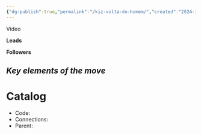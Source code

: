 ```yaml
---
{"dg-publish":true,"permalink":"/kiz-volta-do-homem/","created":"2024-11-28T14:57:32.364-05:00","updated":"2024-11-28T15:10:10.784-05:00"}
---
```



Video

**Leads**

**Followers**

*Key elements of the move*
- 

# Catalog

- Code: 
- Connections: 
- Parent: 
